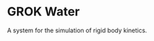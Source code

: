 

GROK Water
==========

A system for the simulation of rigid body kinetics.


<!--

The file "model.c" writes the binary file "model.dat" which contains the accelerations and torques. This may take a while.

"test.c" runs a simulation using "model.dat"

"rigid_bodies.c" runs a simulation from scratch, calculating accelerations and torques on the fly. It is the canonical simulation; "test.c" should produce similar results.

"common.c" contains the utility functions: linear algebra operations, file IO, and some generic rigid-body physics.

"common.h" contains all common #includes, #defines, and struct definitions

"zip.py" combines xyz files together for easy viewing of multiple trajectories. The xyz format is text-based and very easy to parse. The program VMD (Visual Molecular Dynamics) is good for viewing xyz files.

"Makefile" makes the above via the commands make model, make test, make rigid, or just make to make all.

-->
